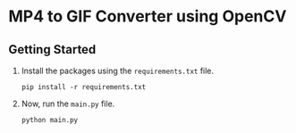 # MP4 to GIF Converter using OpenCV

## Getting Started

1. Install the packages using the `requirements.txt` file.

   `pip install -r requirements.txt`

2. Now, run the `main.py` file.

   `python main.py`
